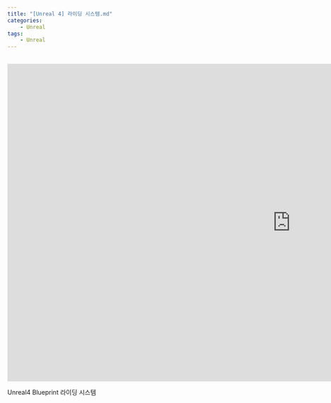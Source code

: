 ```yaml
---
title: "[Unreal 4] 라이딩 시스템.md"
categories:
    - Unreal
tags:
    - Unreal
---
```


<br>
<iframe width="1280" height="720" src="https://www.youtube.com/embed/haPZ2tqGeFM" title="YouTube video player" frameborder="0" allow="accelerometer; autoplay; clipboard-write; encrypted-media; gyroscope; picture-in-picture" allowfullscreen></iframe>

<br>

Unreal4 Blueprint 라이딩 시스템
